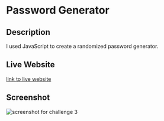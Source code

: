 # Password Generator

## Description
I used JavaScript to create a randomized password generator.

## Live Website
[link to live website](file:///Users/ryanpark/bootcamp/password-gen/index.html)


## Screenshot 
![screenshot for challenge 3](https://user-images.githubusercontent.com/110427818/188023642-e5ab65f8-8bf1-45be-99a4-3ea9a9e0d621.png)

